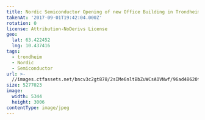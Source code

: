 ```yaml
---
title: Nordic Semiconductor Opening of new Office Building in Trondheim
takenAt: '2017-09-01T19:42:04.000Z'
rotation: 0
license: Attribution-NoDerivs License
geo:
  lat: 63.422452
  lng: 10.437416
tags:
  - trondheim
  - Nordic
  - Semiconductor
url: >-
  //images.ctfassets.net/bncv3c2gt878/2sIMe6nltBbZuWCsAOVNwf/96ad48620f692c90ad0b24be3bf6ca04/nordic-semiconductor-opening-of-new-office-building-in-trondheim_36609155510_o
size: 5277023
image:
  width: 5344
  height: 3006
contentType: image/jpeg
---
```


